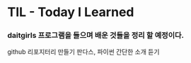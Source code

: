 # TIL - Today I Learned

### daitgirls 프로그램을 들으며 배운 것들을 정리 할 예정이다.

github 리포지터리 만들기
판다스, 파이썬 간단한 소개 듣기
